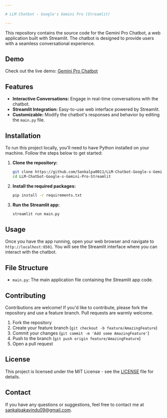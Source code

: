 ```yaml
---

# LLM Chatbot - Google's Gemini Pro (Streamlit)

---
```


This repository contains the source code for the Gemini Pro Chatbot, a web application built with Streamlit. The chatbot is designed to provide users with a seamless conversational experience.

## Demo

Check out the live demo: [Gemini Pro Chatbot](https://geminiprochatbotstream.streamlit.app/)

## Features

- **Interactive Conversations:** Engage in real-time conversations with the chatbot.
- **Streamlit Integration:** Easy-to-use web interface powered by Streamlit.
- **Customizable:** Modify the chatbot's responses and behavior by editing the `main.py` file.

## Installation

To run this project locally, you'll need to have Python installed on your machine. Follow the steps below to get started:

1. **Clone the repository:**

   ```bash
   git clone https://github.com/Sankalpa0011/LLM-Chatbot-Google-s-Gemini-Pro-Streamlit.git
   cd LLM-Chatbot-Google-s-Gemini-Pro-Streamlit
   ```

2. **Install the required packages:**

   ```bash
   pip install -r requirements.txt
   ```

3. **Run the Streamlit app:**

   ```bash
   streamlit run main.py
   ```

## Usage

Once you have the app running, open your web browser and navigate to `http://localhost:8501`. You will see the Streamlit interface where you can interact with the chatbot.

## File Structure

- `main.py`: The main application file containing the Streamlit app code.

## Contributing

Contributions are welcome! If you'd like to contribute, please fork the repository and use a feature branch. Pull requests are warmly welcome.

1. Fork the repository
2. Create your feature branch (`git checkout -b feature/AmazingFeature`)
3. Commit your changes (`git commit -m 'Add some AmazingFeature'`)
4. Push to the branch (`git push origin feature/AmazingFeature`)
5. Open a pull request

## License

This project is licensed under the MIT License - see the [LICENSE](LICENSE) file for details.

## Contact

If you have any questions or suggestions, feel free to contact me at [sankalpakavindu09@gmail.com](mailto:sankalpakavindu09@gmail.com).
```
